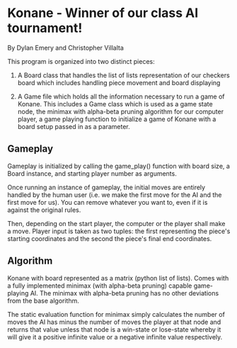# Konane - Winner of our class AI tournament!

By Dylan Emery and Christopher Villalta

This program is organized into two distinct pieces:

1) A Board class that handles the list of lists representation of our checkers board which includes handling piece movement and board displaying

2) A Game file which holds all the information necessary to run a game of Konane. This includes a Game class which is used as a game state node, the minimax with alpha-beta pruning algorithm for our computer player, a game playing function to initialize a game of Konane with a board setup passed in as a parameter.

## Gameplay

Gameplay is initialized by calling the game_play() function with board size, a Board instance, and starting player number as arguments.

Once running an instance of gameplay, the initial moves are entirely handled by the human user (i.e. we make the first move for the AI and the first move for us). You can remove whatever you want to, even if it is against the original rules.

Then, depending on the start player, the computer or the player shall make a move. Player input is taken as two tuples: the first representing the piece's starting coordinates and the second the piece's final end coordinates.

## Algorithm

Konane with board represented as a matrix (python list of lists). Comes with a fully implemented minimax (with alpha-beta pruning) capable game-playing AI. The minimax with alpha-beta pruning has no other deviations from the base algorithm.

The static evaluation function for minimax simply calculates the number of moves the AI has minus the number of moves the player at that node and returns that value unless that node is a win-state or lose-state whereby it will give it a positive infinite value or a negative infinite value respectively.

